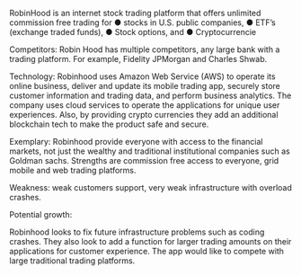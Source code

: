 RobinHood is an internet stock trading platform that offers unlimited commission free trading for  ● stocks in U.S. public companies,  ● ETF’s (exchange traded funds),  ● Stock options, and  ● Cryptocurrencie 
 
Competitors:  Robin Hood has multiple competitors, any large bank with a trading platform. For example, Fidelity JPMorgan and Charles Shwab. 
 
Technology: Robinhood uses Amazon Web Service (AWS) to operate its online business, deliver and update its mobile trading app, securely store customer information and trading data, and perform business analytics. The company uses cloud services to operate the applications for unique user experiences. Also, by providing crypto currencies they add an additional blockchain tech to make the product safe and secure.  
 
Exemplary:  Robinhood provide everyone with access to the financial markets, not just the wealthy and traditional institutional companies such as Goldman sachs. Strengths are commission free access to everyone, grid mobile and web trading platforms.  
 
Weakness: weak customers support, very weak infrastructure with overload crashes.  
 
Potential growth: 
 
Robinhood looks to fix future infrastructure problems such as coding crashes. They also look to add a function for larger trading amounts on their applications for customer experience. The app would like to compete with large traditional trading platforms.   

